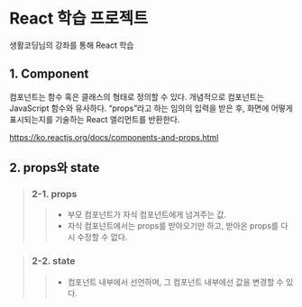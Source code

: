 # React 학습 프로젝트

생활코딩님의 강좌를 통해 React 학습

## 1. Component

컴포넌트는 함수 혹은 클래스의 형태로 정의할 수 있다.
개념적으로 컴포넌트는 JavaScript 함수와 유사하다. “props”라고 하는 임의의 입력을 받은 후, 화면에 어떻게 표시되는지를 기술하는 React 엘리먼트를 반환한다.

https://ko.reactjs.org/docs/components-and-props.html

## 2. props와 state

> ### 2-1. props
>   > - 부모 컴포넌트가 자식 컴포넌트에게 넘겨주는 값.
>   > - 자식 컴포넌트에서는 props를 받아오기만 하고, 받아온 props를 다시 수정할 수 없다.

> ### 2-2. state
>   > - 컴포넌트 내부에서 선언하며, 그 컴포넌트 내부에선 값을 변경할 수 있다.
